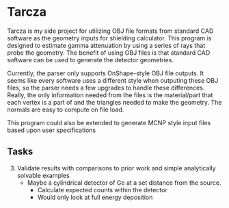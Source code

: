 # Tarcza

Tarcza is my side project for utilizing OBJ file formats from standard CAD software as the geometry inputs for shielding calculator. This program is designed to estimate gamma attenuation by using a series of rays that probe the geometry. The benefit of using OBJ files is that standard CAD software can be used to generate the detector geometries.

Currently, the parser only supports OnShape-style OBJ file outputs. It seems like every software uses a different style when outputing these OBJ files, so the parser needs a few upgrades to handle these differences. Really, the only information needed from the files is the material/part that each vertex is a part of and the triangles needed to make the geometry. The normals are easy to compute on file load.

This program could also be extended to generate MCNP style input files based upon user specifications

## Tasks

3. Validate results with comparisons to prior work and simple analytically solvable examples
	- Maybe a cylindrical detector of Ge at a set distance from the source.
		- Calculate expected counts within the detector
		- Would only look at full energy deposition
